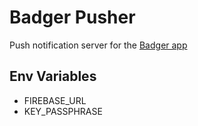 # Badger Pusher
Push notification server for the [Badger app](https://github.com/hunterbrowning/Badger)

## Env Variables
* FIREBASE_URL
* KEY_PASSPHRASE